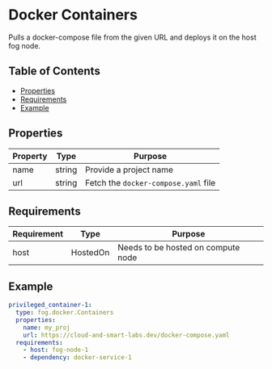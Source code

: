 # Docker Containers
Pulls a docker-compose file from the given URL and deploys it on the host fog node.

## Table of Contents
- [Properties](#properties)
- [Requirements](#requirements)
- [Example](#example)

## Properties
| Property | Type |Purpose |
| --- | --- | --- |
| name | string | Provide a project name |
| url | string | Fetch the `docker-compose.yaml` file |

## Requirements
| Requirement | Type |Purpose |
| --- | --- | --- |
| host | HostedOn | Needs to be hosted on compute node |

## Example
```yaml
privileged_container-1:
  type: fog.docker.Containers
  properties:
    name: my_proj
    url: https://cloud-and-smart-labs.dev/docker-compose.yaml
  requirements:
    - host: fog-node-1
    - dependency: docker-service-1
```